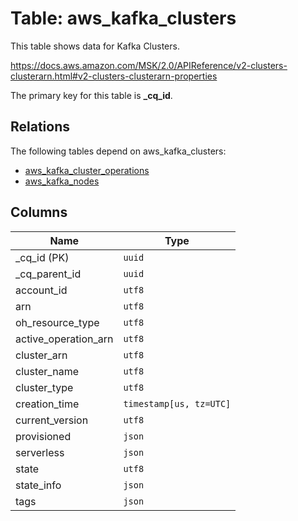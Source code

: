 # Table: aws_kafka_clusters

This table shows data for Kafka Clusters.

https://docs.aws.amazon.com/MSK/2.0/APIReference/v2-clusters-clusterarn.html#v2-clusters-clusterarn-properties

The primary key for this table is **_cq_id**.

## Relations

The following tables depend on aws_kafka_clusters:
  - [aws_kafka_cluster_operations](aws_kafka_cluster_operations.md)
  - [aws_kafka_nodes](aws_kafka_nodes.md)

## Columns

| Name          | Type          |
| ------------- | ------------- |
|_cq_id (PK)|`uuid`|
|_cq_parent_id|`uuid`|
|account_id|`utf8`|
|arn|`utf8`|
|oh_resource_type|`utf8`|
|active_operation_arn|`utf8`|
|cluster_arn|`utf8`|
|cluster_name|`utf8`|
|cluster_type|`utf8`|
|creation_time|`timestamp[us, tz=UTC]`|
|current_version|`utf8`|
|provisioned|`json`|
|serverless|`json`|
|state|`utf8`|
|state_info|`json`|
|tags|`json`|